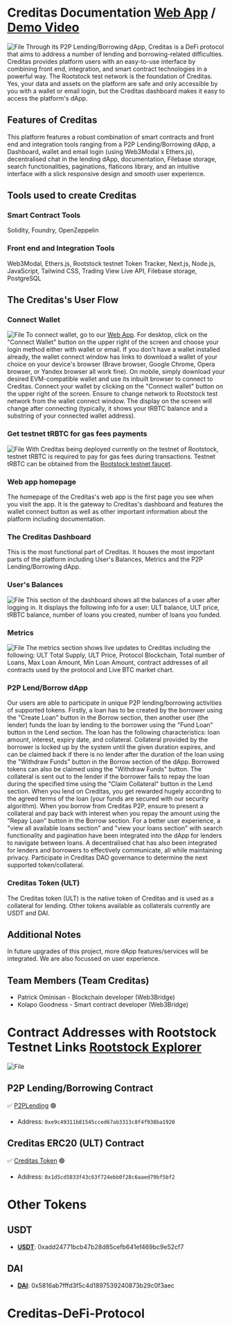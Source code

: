 # Creditas Documentation [Web App](https://creditasdapp.vercel.app) / [Demo Video](https://youtu.be/JmK5-9mpDOk?si=caAhJLKhu2tL_ibK)
![File](https://ipfs.filebase.io/ipfs/QmRxLpsZSFTuZg6c6cNXxRnUFsyNA3QEPvpNQc8eRWuJUK)
Through its P2P Lending/Borrowing dApp, Creditas is a DeFi protocol that aims to address a number of lending and borrowing-related difficulties. Creditas provides platform users with an easy-to-use interface by combining front end, integration, and smart contract technologies in a powerful way. The Rootstock test network is the foundation of Creditas.
Yes, your data and assets on the platform are safe and only accessible by you with a wallet or email login, but the Creditas dashboard makes it easy to access the platform's dApp.


## Features of Creditas
This platform features a robust combination of smart contracts and front end and integration tools ranging from a P2P Lending/Borrowing dApp, a Dashboard, wallet and email login (using Web3Modal x Ethers.js), decentralised chat in the lending dApp, documentation, Filebase storage, search functionalities, paginations, flaticons library, and an intuitive interface with a slick responsive design and smooth user experience.

## Tools used to create Creditas
### Smart Contract Tools
Solidity, Foundry, OpenZeppelin

### Front end and Integration Tools
Web3Modal, Ethers.js, Rootstock testnet Token Tracker, Next.js, Node.js, JavaScript, Tailwind CSS, Trading View Live API, Filebase storage, PostgreSQL

## The Creditas's User Flow

### Connect Wallet
![File](https://ipfs.filebase.io/ipfs/QmY5gXEQbqxiSFsdsg3qLLhjTQfGoboMH3cHkXnY9FqZyP)
To connect wallet, go to our [Web App](https://Creditasdapp.vercel.app). For desktop, click on the "Connect Wallet" button on the upper right of the screen and choose your login method either with wallet or email. If you don't have a wallet installed already, the wallet connect window has links to download a wallet of your choice on your device's browser (Brave browser, Google Chrome, Opera browser, or Yandex browser all work fine). On mobile, simply download your desired EVM-compatible wallet and use its inbuilt browser to connect to Creditas. Connect your wallet by clicking on the "Connect wallet" button on the upper right of the screen. Ensure to change network to Rootstock test network from the wallet connect window. The display on the screen will change after connecting (typically, it shows your tRBTC balance and a substring of your connected wallet address).

### Get testnet tRBTC for gas fees payments
![File](https://ipfs.filebase.io/ipfs/QmeTAgrea7RSrNT3siQuFW98TBsx1SVxpVEemYCwE6UEs4)
With Creditas being deployed currently on the testnet of Rootstock, testnet tRBTC is required to pay for gas fees during transactions. Testnet tRBTC can be obtained from the [Rootstock testnet faucet](https://faucet.rootstock.io/).

### Web app homepage
The homepage of the Creditas's web app is the first page you see when you visit the app. It is the gateway to Creditas's dashboard and features the wallet connect button as well as other important information about the platform including documentation.

 ### The Creditas Dashboard
This is the most functional part of Creditas. It houses the most important parts of the platform including User's Balances, Metrics and the P2P Lending/Borrowing dApp.

### User's Balances
![File](https://ipfs.filebase.io/ipfs/QmVEpoh4TWRAiEYB4STqQzNSTjrSR5fWtDwtBWsqNFx5L9)
This section of the dashboard shows all the balances of a user after logging in. It displays the following info for a user: ULT balance, ULT price, tRBTC balance, number of loans you created, number of loans you funded.

### Metrics
![File](https://ipfs.filebase.io/ipfs/QmNYspNFfUD1zb2xErbZFkdmn3wv8SV1sh38i9W1THkeGp)
The metrics section shows live updates to Creditas including the following: ULT Total Supply, ULT Price, Protocol Blockchain, Total number of Loans, Max Loan Amount, Min Loan Amount, contract addresses of all contracts used by the protocol and Live BTC market chart.


### P2P Lend/Borrow dApp
Our users are able to participate in unique P2P lending/borrowing activities of supported tokens. Firstly, a loan has to be created by the borrower using the "Create Loan" button in the Borrow section, then another user (the lender) funds the loan by lending to the borrower using the "Fund Loan" button in the Lend section. The loan has the following characteristics: loan amount, interest, expiry date, and collateral. Collateral provided by the borrower is locked up by the system until the given duration expires, and can be claimed back if there is no lender after the duration of the loan using the "Withdraw Funds" button in the Borrow section of the dApp. Borrowed tokens can also be claimed using the "Withdraw Funds" button. The collateral is sent out to the lender if the borrower fails to repay the loan during the specified time using the "Claim Collateral" button in the Lend section. When you lend on Creditas, you get rewarded hugely according to the agreed terms of the loan (your funds are secured with our security algorithm). When you borrow from Creditas P2P, ensure to present a collateral and pay back with interest when you repay the amount using the "Repay Loan" button in the Borrow section. For a better user experience, a "view all available loans section" and "view your loans section" with search functionality and pagination have been integrated into the dApp for lenders to navigate between loans. A decentralised chat has also been integrated for lenders and borrowers to effectively communicate, all while maintaining privacy. Participate in Creditas DAO governance to determine the next supported token/collateral. 


### Creditas Token (ULT)
The Creditas token (ULT) is the native token of Creditas and is used as a collateral for lending. Other tokens available as collaterals currently are USDT and DAI. 

## Additional Notes
In future upgrades of this project, more dApp features/services will be integrated. We are also focussed on user experience.

## Team Members (Team Creditas)
* Patrick Ominisan - Blockchain developer (Web3Bridge)
* Kolapo Goodness - Smart contract developer (Web3Bridge)


# Contract Addresses with Rootstock Testnet Links [Rootstock Explorer](https://explorer.testnet.rootstock.io)
![File](https://ipfs.filebase.io/ipfs/QmUbcvrVF2FuDY5n8BDRSFJ3L2Raie2crQrUuwkFgGHaMg)

## P2P Lending/Borrowing Contract

✅ [P2PLending](https://explorer.testnet.rootstock.io/address/0xe9c49311b81545cced67ab3313c8f4f938ba1920) 🟢
- Address: `0xe9c49311b81545cced67ab3313c8f4f938ba1920`

## Creditas ERC20 (ULT) Contract

✅ [Creditas Token](https://explorer.testnet.rootstock.io/address/0x1d5cd5833f43c63f724ebb0f28c6aaed79bf5bf2) 🟢
- Address: `0x1d5cd5833f43c63f724ebb0f28c6aaed79bf5bf2`

# Other Tokens

## USDT

- **[USDT](https://explorer.testnet.rootstock.io/address/0xadd24771bcb47b28d85cefb641ef469bc9e52cf7)**: 0xadd24771bcb47b28d85cefb641ef469bc9e52cf7

## DAI

- **[DAI](https://explorer.testnet.rootstock.io/address/0x5816ab7fffd3f5c4d1897539240873b29c0f3aec)**: 0x5816ab7fffd3f5c4d1897539240873b29c0f3aec
# Creditas-DeFi-Protocol
